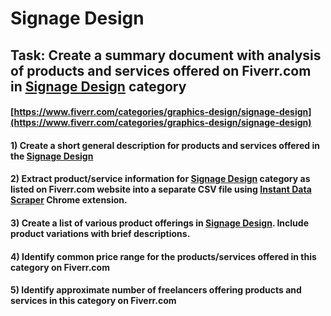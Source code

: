 # Signage Design
## Task: Create a summary document with analysis of products and services offered on Fiverr.com in [Signage Design](https://www.fiverr.com/categories/graphics-design/signage-design) category
#### [https://www.fiverr.com/categories/graphics-design/signage-design](https://www.fiverr.com/categories/graphics-design/signage-design)
#### 1) Create a short general description for products and services offered in the [Signage Design](https://www.fiverr.com/categories/graphics-design/signage-design)
#### 2) Extract product/service information for [Signage Design](https://www.fiverr.com/categories/graphics-design/signage-design) category as listed on Fiverr.com website into a separate CSV file using [Instant Data Scraper](https://chrome.google.com/webstore/detail/instant-data-scraper/ofaokhiedipichpaobibbnahnkdoiiah) Chrome extension.
#### 3) Create a list of various product offerings in [Signage Design](https://www.fiverr.com/categories/graphics-design/signage-design). Include product variations with brief descriptions.
#### 4) Identify common price range for the products/services offered in this category on Fiverr.com
#### 5) Identify approximate number of freelancers offering products and services in this category on Fiverr.com

